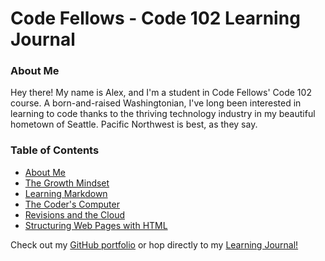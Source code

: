 # Code Fellows - Code 102 Learning Journal

### About Me

Hey there! My name is Alex, and I'm a student in Code Fellows' Code 102 course. A born-and-raised Washingtonian, I've long been interested in learning to code thanks to the thriving technology industry in my beautiful hometown of Seattle. Pacific Northwest is best, as they say.

### Table of Contents

- [About Me](https://alex-whan.github.io/learning-journal/journal/AboutMe.html)
- [The Growth Mindset](https://alex-whan.github.io/learning-journal/journal/GrowthMindset.html)
- [Learning Markdown](https://alex-whan.github.io/learning-journal/journal/Read01-learning-markdown.html)
- [The Coder's Computer](./journal/Read02-the-coders-computer.md)
- [Revisions and the Cloud](https://alex-whan.github.io/learning-journal/journal/Read03-Revisions-and-the-Cloud.html)
- [Structuring Web Pages with HTML](https://alex-whan.github.io/learning-journal/journal/Read04-Structure-with-HTML.html)

Check out my [GitHub portfolio](https://github.com/alex-whan) or hop directly to my [Learning Journal!](https://alex-whan.github.io/learning-journal/)
